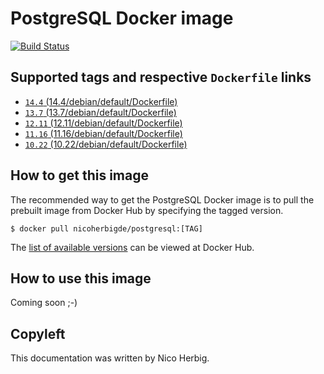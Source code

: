 # PostgreSQL Docker image

[![Build Status](https://github.com/nicoherbigio/docker-postgresql/actions/workflows/build-docker-images.yml/badge.svg)](https://github.com/nicoherbigio/docker-postgresql/actions/workflows/build-docker-images.yml)

## Supported tags and respective `Dockerfile` links

 * [`14.4` (14.4/debian/default/Dockerfile)](https://github.com/nicoherbigio/docker-postgresql/blob/main/14.4/debian/default/Dockerfile)
 * [`13.7` (13.7/debian/default/Dockerfile)](https://github.com/nicoherbigio/docker-postgresql/blob/main/13.7/debian/default/Dockerfile)
 * [`12.11` (12.11/debian/default/Dockerfile)](https://github.com/nicoherbigio/docker-postgresql/blob/main/12.11/debian/default/Dockerfile)
 * [`11.16` (11.16/debian/default/Dockerfile)](https://github.com/nicoherbigio/docker-postgresql/blob/main/11.16/debian/default/Dockerfile)
 * [`10.22` (10.22/debian/default/Dockerfile)](https://github.com/nicoherbigio/docker-postgresql/blob/main/10.22/debian/default/Dockerfile)

## How to get this image

The recommended way to get the PostgreSQL Docker image is to pull the prebuilt image from Docker Hub by specifying the tagged version.

```console
$ docker pull nicoherbigde/postgresql:[TAG]
```

The [list of available versions](https://hub.docker.com/r/nicoherbigde/postgresql/tags) can be viewed at Docker Hub.

## How to use this image

Coming soon ;-)

## Copyleft

This documentation was written by Nico Herbig.
